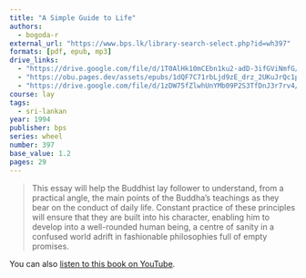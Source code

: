 ```yaml
---
title: "A Simple Guide to Life"
authors:
  - bogoda-r
external_url: "https://www.bps.lk/library-search-select.php?id=wh397"
formats: [pdf, epub, mp3]
drive_links:
  - "https://drive.google.com/file/d/1T0AlHk10mCEbn1ku2-adD-3ifGViNmfG/view?usp=drivesdk"
  - "https://obu.pages.dev/assets/epubs/1dQF7C71rbLjd9zE_drz_2UKuJrQc1pNB.epub"
  - "https://drive.google.com/file/d/1zDW75fZlwhUnYMb09P2S3TfDnJ3r7rv4/view?usp=drivesdk"
course: lay
tags:
  - sri-lankan
year: 1994
publisher: bps
series: wheel
number: 397
base_value: 1.2
pages: 29
---
```


> This essay will help the Buddhist lay follower to understand, from a practical angle, the main points of the Buddha’s teachings as they bear on the conduct of daily life. Constant practice of these principles will ensure that they are built into his character, enabling him to develop into a well-rounded human being, a centre of sanity in a confused world adrift in fashionable philosophies full of empty promises.

You can also [listen to this book on YouTube](https://youtu.be/lguE0dRc-yc).
